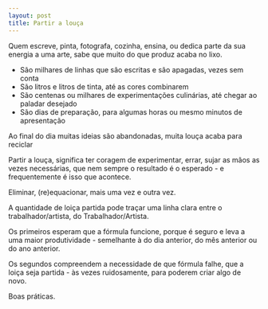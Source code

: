 ```yaml
---
layout: post
title: Partir a louça 
---
```

Quem escreve, pinta, fotografa, cozinha, ensina, ou dedica parte da sua energia a uma arte, sabe que muito do que produz acaba no lixo. 

+ São milhares de linhas que são escritas e são apagadas, vezes sem conta
+ São litros e litros de tinta, até as cores combinarem
+ São centenas ou milhares de experimentações culinárias, até chegar ao paladar desejado
+ São dias de preparação, para algumas horas ou mesmo minutos de apresentação

Ao final do dia muitas ideias são abandonadas, muita louça acaba para reciclar  

Partir a louça, significa ter coragem de experimentar, errar, sujar as mãos as vezes necessárias, que nem sempre o resultado é o esperado - e frequentemente é isso que acontece. 

Eliminar, (re)equacionar, mais uma vez e outra vez. 

A quantidade de loiça partida pode traçar uma linha clara entre o trabalhador/artista, do Trabalhador/Artista.

Os primeiros esperam que a fórmula funcione, porque é seguro e leva a uma maior produtividade - semelhante à do dia anterior, do mês anterior ou do ano anterior. 

Os segundos compreendem a necessidade de que fórmula falhe, que a loiça seja partida - às vezes ruidosamente, para poderem criar algo de novo.

Boas práticas. 